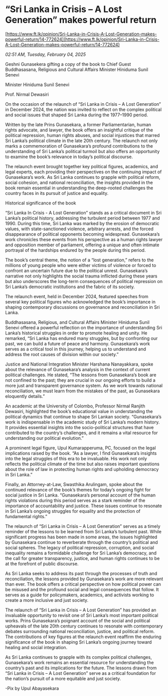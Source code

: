 # “Sri Lanka in Crisis – A Lost Generation” makes powerful return

[https://www.ft.lk/opinion/Sri-Lanka-in-Crisis-A-Lost-Generation-makes-powerful-return/14-772624](https://www.ft.lk/opinion/Sri-Lanka-in-Crisis-A-Lost-Generation-makes-powerful-return/14-772624)

*02:51 AM, Tuesday, February 04, 2025*

Geshni Gunasekera gifting a copy of the book to Chief Guest Buddhasasana, Religious and Cultural Affairs Minister Hiniduma Sunil Senevi

Minister Hiniduma Sunil Senevi

Prof. Nirmal Dewasiri

On the occasion of the relaunch of “Sri Lanka in Crisis – A Lost Generation” in December 2024, the nation was invited to reflect on the complex political and social issues that shaped Sri Lanka during the 1977–1990 period.

Written by the late Prins Gunasekara, a former Parliamentarian, human rights advocate, and lawyer, the book offers an insightful critique of the political repression, human rights abuses, and social injustices that marred Sri Lanka’s political climate in the late 20th century. The relaunch not only marks a commemoration of Gunasekara’s profound contributions to the understanding of Sri Lanka’s political turmoil but also offers an opportunity to examine the book’s relevance in today’s political discourse.

The relaunch event brought together key political figures, academics, and legal experts, each providing their perspectives on the continuing impact of Gunasekara’s work. As Sri Lanka continues to grapple with political reform, social cohesion, and national reconciliation, the insights provided in the book remain essential in understanding the deep-rooted challenges the country faces in its pursuit of justice and equality.

Historical significance of the book

“Sri Lanka In Crisis - A Lost Generation” stands as a critical document in Sri Lanka’s political history, addressing the turbulent period between 1977 and 1990. During this time, Sri Lanka was marked by the erosion of democratic values, with state-sanctioned violence, arbitrary arrests, and the forced disappearance of political opponents becoming widespread. Gunasekara’s work chronicles these events from his perspective as a human rights lawyer and opposition member of parliament, offering a unique and often intimate portrayal of the hardships endured by the people during this period.

The book’s central theme, the notion of a “lost generation,” refers to the millions of young people who were either victims of violence or forced to confront an uncertain future due to the political unrest. Gunasekara’s narrative not only highlights the social trauma inflicted during these years but also underscores the long-term consequences of political repression on Sri Lanka’s democratic institutions and the fabric of its society.

The relaunch event, held in December 2024, featured speeches from several key political figures who acknowledged the book’s importance in shaping contemporary discussions on governance and reconciliation in Sri Lanka.

Buddhasasana, Religious, and Cultural Affairs Minister Hiniduma Sunil Senevi offered a powerful reflection on the importance of understanding Sri Lanka’s historical struggles in order to promote healing and unity. He remarked, “Sri Lanka has endured many struggles, but by confronting our past, we can build a future of peace and harmony. Gunasekara’s work serves as a critical tool in this journey, helping us to understand and address the root causes of division within our society.”

Justice and National Integration Minister Harshana Nanayakkara, spoke about the relevance of Gunasekara’s analysis in the context of current political challenges. He stated, “The lessons from Gunasekara’s book are not confined to the past; they are crucial in our ongoing efforts to build a more just and transparent governance system. As we work towards national reconciliation, we must learn from the mistakes of the past, as Gunasekara eloquently details.”

An academic at the University of Colombo, Professor Nirmal Ranjith Dewasiri, highlighted the book’s educational value in understanding the political dynamics that continue to shape Sri Lankan society. “Gunasekara’s work is indispensable in the academic study of Sri Lanka’s modern history. It provides essential insights into the socio-political structures that have contributed to the country’s challenges, and it remains a vital resource for understanding our political evolution.”

A prominent legal figure, Upul Kumarapperuma, PC, focused on the legal implications raised by the book. “As a lawyer, I find Gunasekara’s insights into the legal struggles of this era to be invaluable. His work not only reflects the political climate of the time but also raises important questions about the role of law in protecting human rights and upholding democracy in Sri Lanka.”

Finally, an Attorney-at-Law, Swasthika Arulingam, spoke about the continued relevance of the book’s themes for today’s ongoing fight for social justice in Sri Lanka. “Gunasekara’s personal account of the human rights violations during this period serves as a stark reminder of the importance of accountability and justice. These issues continue to resonate in Sri Lanka’s ongoing struggles for equality and the protection of fundamental rights.”

The relaunch of “Sri Lanka in Crisis – A Lost Generation” serves as a timely reminder of the lessons to be learned from Sri Lanka’s turbulent past. While significant progress has been made in some areas, the issues highlighted by Gunasekara continue to reverberate through the country’s political and social spheres. The legacy of political repression, corruption, and social inequality remains a formidable challenge for Sri Lanka’s democracy, and the call for greater transparency, justice, and human rights continues to be at the forefront of public discourse.

As Sri Lanka seeks to address its past through the processes of truth and reconciliation, the lessons provided by Gunasekara’s work are more relevant than ever. The book offers a critical perspective on how political power can be misused and the profound social and legal consequences that follow. It serves as a guide for policymakers, academics, and activists working to create a more inclusive and just society.

The relaunch of “Sri Lanka in Crisis – A Lost Generation” has provided an invaluable opportunity to revisit one of Sri Lanka’s most important political works. Prins Gunasekara’s poignant account of the social and political upheavals of the late 20th century continues to resonate with contemporary debates surrounding national reconciliation, justice, and political reform. The contributions of key figures at the relaunch event reaffirm the enduring significance of the book in shaping Sri Lanka’s ongoing journey toward healing and social integration.

As Sri Lanka continues to grapple with its complex political challenges, Gunasekara’s work remains an essential resource for understanding the country’s past and its implications for the future. The lessons drawn from “Sri Lanka in Crisis – A Lost Generation” serve as a critical foundation for the nation’s pursuit of a more equitable and just society.

-Pix by Upul Abayasekara

